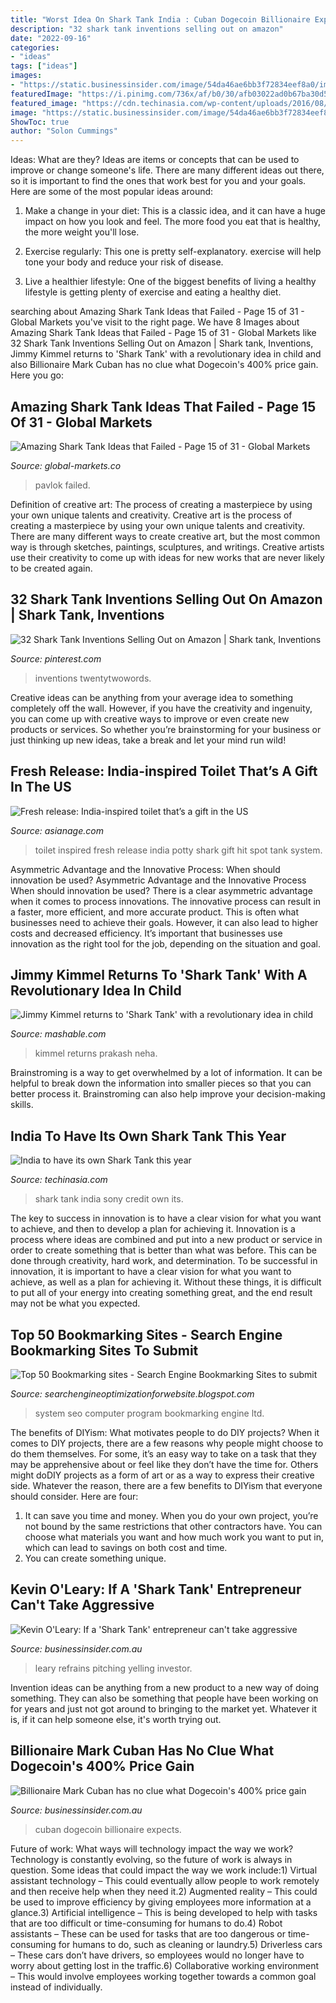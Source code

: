 ```yaml
---
title: "Worst Idea On Shark Tank India : Cuban Dogecoin Billionaire Expects"
description: "32 shark tank inventions selling out on amazon"
date: "2022-09-16"
categories:
- "ideas"
tags: ["ideas"]
images:
- "https://static.businessinsider.com/image/54da46ae6bb3f72834eef8a0/image.jpg"
featuredImage: "https://i.pinimg.com/736x/af/b0/30/afb03022ad0b67ba30d54edd396d5511.jpg"
featured_image: "https://cdn.techinasia.com/wp-content/uploads/2016/08/shark-tank-s2-2560x1450_1280x725_331982403718-750x388.jpg"
image: "https://static.businessinsider.com/image/54da46ae6bb3f72834eef8a0/image.jpg"
ShowToc: true
author: "Solon Cummings"
---
```



Ideas: What are they?
Ideas are items or concepts that can be used to improve or change someone's life. There are many different ideas out there, so it is important to find the ones that work best for you and your goals. Here are some of the most popular ideas around:
1. Make a change in your diet: This is a classic idea, and it can have a huge impact on how you look and feel. The more food you eat that is healthy, the more weight you'll lose.

2. Exercise regularly: This one is pretty self-explanatory. exercise will help tone your body and reduce your risk of disease.

3. Live a healthier lifestyle: One of the biggest benefits of living a healthy lifestyle is getting plenty of exercise and eating a healthy diet.

	

		
searching about Amazing Shark Tank Ideas that Failed - Page 15 of 31 - Global Markets you've visit to the right page. We have 8 Images about Amazing Shark Tank Ideas that Failed - Page 15 of 31 - Global Markets like 32 Shark Tank Inventions Selling Out on Amazon | Shark tank, Inventions, Jimmy Kimmel returns to &#039;Shark Tank&#039; with a revolutionary idea in child and also Billionaire Mark Cuban has no clue what Dogecoin&#039;s 400% price gain. Here you go:
		
    
## Amazing Shark Tank Ideas That Failed - Page 15 Of 31 - Global Markets

<img loading=lazy src="https://cdn.global-markets.co/wp-content/uploads/2019/11/israel-palacio-imcukz72ous-unsplash.3b5af1.jpg" onerror="this.onerror=null;this.src='https://tse1.mm.bing.net/th?id=OIP.clgOaPkBDClh_mEL4LwniQHaEc&amp;pid=15.1';" alt="Amazing Shark Tank Ideas that Failed - Page 15 of 31 - Global Markets">

_Source: global-markets.co_

>pavlok failed. 

	

Definition of creative art: The process of creating a masterpiece by using your own unique talents and creativity.
Creative art is the process of creating a masterpiece by using your own unique talents and creativity. There are many different ways to create creative art, but the most common way is through sketches, paintings, sculptures, and writings. Creative artists use their creativity to come up with ideas for new works that are never likely to be created again.

    
## 32 Shark Tank Inventions Selling Out On Amazon | Shark Tank, Inventions

<img loading=lazy src="https://i.pinimg.com/736x/af/b0/30/afb03022ad0b67ba30d54edd396d5511.jpg" onerror="this.onerror=null;this.src='https://tse4.mm.bing.net/th?id=OIP.S5pKs8vHv5QkFttKLnE_qAHaLH&amp;pid=15.1';" alt="32 Shark Tank Inventions Selling Out on Amazon | Shark tank, Inventions">

_Source: pinterest.com_

>inventions twentytwowords. 

	

Creative ideas can be anything from your average idea to something completely off the wall. However, if you have the creativity and ingenuity, you can come up with creative ways to improve or even create new products or services. So whether you’re brainstorming for your business or just thinking up new ideas, take a break and let your mind run wild!

    
## Fresh Release: India-inspired Toilet That’s A Gift In The US

<img loading=lazy src="https://s3.ap-southeast-1.amazonaws.com/images.asianage.com/images/aa-Cover-sn4lkhg5ohl7c79n97hde9s0m4-20161210011636.Medi.jpeg" onerror="this.onerror=null;this.src='https://tse1.mm.bing.net/th?id=OIP.RzHHHCBRZ6eK0SpjjFQIxwHaEJ&amp;pid=15.1';" alt="Fresh release: India-inspired toilet that’s a gift in the US">

_Source: asianage.com_

>toilet inspired fresh release india potty shark gift hit spot tank system. 

	

Asymmetric Advantage and the Innovative Process: When should innovation be used?
Asymmetric Advantage and the Innovative Process
When should innovation be used? There is a clear asymmetric advantage when it comes to process innovations. The innovative process can result in a faster, more efficient, and more accurate product. This is often what businesses need to achieve their goals. However, it can also lead to higher costs and decreased efficiency. It’s important that businesses use innovation as the right tool for the job, depending on the situation and goal.

    
## Jimmy Kimmel Returns To &#039;Shark Tank&#039; With A Revolutionary Idea In Child

<img loading=lazy src="https://mondrian.mashable.com/2015%252F11%252F10%252F5d%252Fkimmelshark.f73ad.png%252F638x368__filters%253Aquality%252880%2529.png?signature=HT2kV3471PbFoJ5k1JUsXPeKw78=" onerror="this.onerror=null;this.src='https://tse4.mm.bing.net/th?id=OIP.Icm8D_R1pd-7-SsXpVg2kAHaER&amp;pid=15.1';" alt="Jimmy Kimmel returns to &#039;Shark Tank&#039; with a revolutionary idea in child">

_Source: mashable.com_

>kimmel returns prakash neha. 

	

Brainstroming is a way to get overwhelmed by a lot of information. It can be helpful to break down the information into smaller pieces so that you can better process it. Brainstroming can also help improve your decision-making skills.

    
## India To Have Its Own Shark Tank This Year

<img loading=lazy src="https://cdn.techinasia.com/wp-content/uploads/2016/08/shark-tank-s2-2560x1450_1280x725_331982403718-750x388.jpg" onerror="this.onerror=null;this.src='https://tse3.mm.bing.net/th?id=OIP.2o3z6pcoigTXx0aP8sicogHaD1&amp;pid=15.1';" alt="India to have its own Shark Tank this year">

_Source: techinasia.com_

>shark tank india sony credit own its. 

	

The key to success in innovation is to have a clear vision for what you want to achieve, and then to develop a plan for achieving it.
Innovation is a process where ideas are combined and put into a new product or service in order to create something that is better than what was before. This can be done through creativity, hard work, and determination. To be successful in innovation, it is important to have a clear vision for what you want to achieve, as well as a plan for achieving it. Without these things, it is difficult to put all of your energy into creating something great, and the end result may not be what you expected.

    
## Top 50 Bookmarking Sites - Search Engine Bookmarking Sites To Submit

<img loading=lazy src="https://4.bp.blogspot.com/_JUg9QsmKp5s/TORmfFADqWI/AAAAAAAACCI/QVLZbMQGkiM/s000/c-logo.png" onerror="this.onerror=null;this.src='https://tse2.mm.bing.net/th?id=OIP.J10aiHzLkwrD_CLxrJVukwAAAA&amp;pid=15.1';" alt="Top 50 Bookmarking sites - Search Engine Bookmarking Sites to submit">

_Source: searchengineoptimizationforwebsite.blogspot.com_

>system seo computer program bookmarking engine ltd. 

	

The benefits of DIYism: What motivates people to do DIY projects?
When it comes to DIY projects, there are a few reasons why people might choose to do them themselves. For some, it’s an easy way to take on a task that they may be apprehensive about or feel like they don’t have the time for. Others might doDIY projects as a form of art or as a way to express their creative side. Whatever the reason, there are a few benefits to DIYism that everyone should consider. Here are four: 
1) It can save you time and money. When you do your own project, you’re not bound by the same restrictions that other contractors have. You can choose what materials you want and how much work you want to put in, which can lead to savings on both cost and time. 
2) You can create something unique.

    
## Kevin O&#039;Leary: If A &#039;Shark Tank&#039; Entrepreneur Can&#039;t Take Aggressive

<img loading=lazy src="https://static.businessinsider.com/image/54da46ae6bb3f72834eef8a0/image.jpg" onerror="this.onerror=null;this.src='https://tse3.mm.bing.net/th?id=OIP.zkI7jpDvMVsqaNj1-HDZOgHaFj&amp;pid=15.1';" alt="Kevin O&#039;Leary: If a &#039;Shark Tank&#039; entrepreneur can&#039;t take aggressive">

_Source: businessinsider.com.au_

>leary refrains pitching yelling investor. 

	

Invention ideas can be anything from a new product to a new way of doing something. They can also be something that people have been working on for years and just not got around to bringing to the market yet. Whatever it is, if it can help someone else, it's worth trying out.

    
## Billionaire Mark Cuban Has No Clue What Dogecoin&#039;s 400% Price Gain

<img loading=lazy src="https://i.insider.com/607d573374da0300181e261b?format=jpeg" onerror="this.onerror=null;this.src='https://tse2.mm.bing.net/th?id=OIP.UoOAlN-Gmr1QCI5L50lpaQHaDt&amp;pid=15.1';" alt="Billionaire Mark Cuban has no clue what Dogecoin&#039;s 400% price gain">

_Source: businessinsider.com.au_

>cuban dogecoin billionaire expects. 

	

Future of work: What ways will technology impact the way we work?
Technology is constantly evolving, so the future of work is always in question. Some ideas that could impact the way we work include:1) Virtual assistant technology – This could eventually allow people to work remotely and then receive help when they need it.2) Augmented reality – This could be used to improve efficiency by giving employees more information at a glance.3) Artificial intelligence – This is being developed to help with tasks that are too difficult or time-consuming for humans to do.4) Robot assistants – These can be used for tasks that are too dangerous or time- consuming for humans to do, such as cleaning or laundry.5) Driverless cars – These cars don’t have drivers, so employees would no longer have to worry about getting lost in the traffic.6) Collaborative working environment – This would involve employees working together towards a common goal instead of individually.

